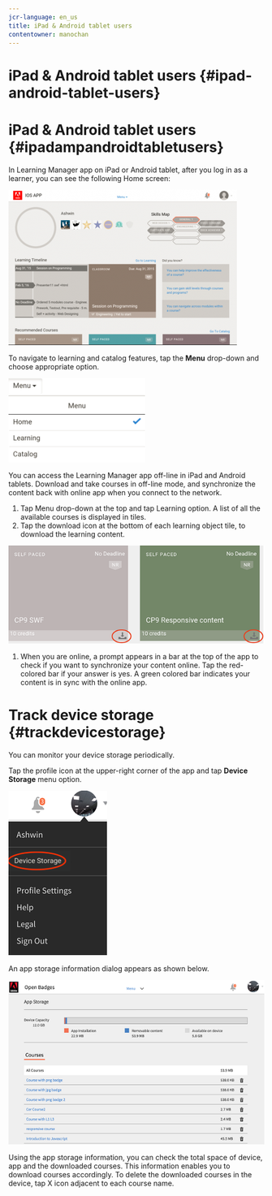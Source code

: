 ```yaml
---
jcr-language: en_us
title: iPad & Android tablet users
contentowner: manochan
---
```



# iPad & Android tablet users {#ipad-android-tablet-users}

# iPad & Android tablet users {#ipadampandroidtabletusers}

In Learning Manager app on iPad or Android tablet, after you log in as a learner, you can see the following Home screen:

![](assets/screenshot-2015-08-07-12-24-40-e1439211134842.png)

To navigate to learning and catalog features, tap the **Menu** drop-down and choose appropriate option.

![](assets/menu-ipad.png)

You can access the Learning Manager app off-line in iPad and Android tablets. Download and take courses in off-line mode, and synchronize the content back with online app when you connect to the network.

1. Tap Menu drop-down at the top and tap Learning option. A list of all the available courses is displayed in tiles.
1. Tap the download icon at the bottom of each learning object tile, to download the learning content.

![](assets/download-ipad.png)

1. When you are online, a prompt appears in a bar at the top of the app to check if you want to synchronize your content online. Tap the red-colored bar if your answer is yes. A green colored bar indicates your content is in sync with the online app.

# Track device storage {#trackdevicestorage}

You can monitor your device storage periodically.

Tap the profile icon at the upper-right corner of the app and tap **Device Storage** menu option.

![](assets/app-device-storage.png)

An app storage information dialog appears as shown below.

![](assets/app-storage.png)

Using the app storage information, you can check the total space of device, app and the downloaded courses. This information enables you to download courses accordingly. To delete the downloaded courses in the device, tap X icon adjacent to each course name.
